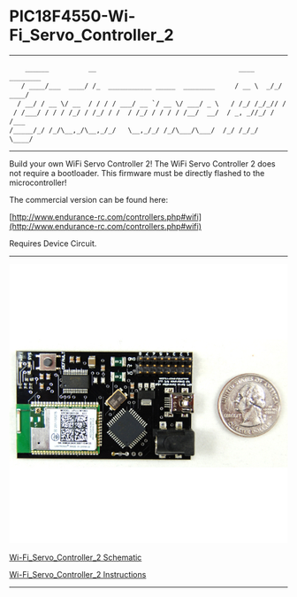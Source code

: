# PIC18F4550-Wi-Fi_Servo_Controller_2
---------------------------------------------------------------------------------------------------------------
        ______          __                                    ____     ________
       / ____/___  ____/ /_  ___________ _____  ________     / __ \  _/_/ ____/
      / __/ / __ \/ __  / / / / ___/ __ `/ __ \/ ___/ _ \   / /_/ /_/_// /     
     / /___/ / / / /_/ / /_/ / /  / /_/ / / / / /__/  __/  / _, _//_/ / /___   
    /_____/_/ /_/\__,_/\__,_/_/   \__,_/_/ /_/\___/\___/  /_/ /_/_/   \____/   

---------------------------------------------------------------------------------------------------------------

Build your own WiFi Servo Controller 2! The WiFi Servo Controller 2 does not require a bootloader. This 
   firmware must be directly flashed to the microcontroller!
  
The commercial version can be found here:

[http://www.endurance-rc.com/controllers.php#wifi](http://www.endurance-rc.com/controllers.php#wifi)

Requires Device Circuit.

---------------------------------------------------------------------------------------------------------------

![alt text](https://github.com/endurancerc/PIC18F4550-Wi-Fi_Servo_Controller_2/blob/main/wifi_servo_2_top.jpg?raw=true)

[Wi-Fi_Servo_Controller_2 Schematic](https://github.com/endurancerc/PIC18F4550-Wi-Fi_Servo_Controller_2/main/wifi_servo_2_schematic.jpg)

[Wi-Fi_Servo_Controller_2 Instructions](https://github.com/endurancerc/PIC18F4550-Wi-Fi_Servo_Controller_2/main/WiFi_servo_controller_2_instructions.pdf)

---------------------------------------------------------------------------------------------------------------
